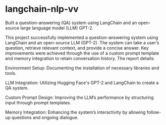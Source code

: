 # langchain-nlp-vv

Built a question-answering (QA) system using LangChain and an open-source large language model (LLM) GPT-2.

This project successfully implemented a question-answering system using LangChain and an open-source LLM (GPT-2). The system can take a user’s question, retrieve relevant context, and provide a concise answer. Key improvements were achieved through the use of a custom prompt template and memory integration to retain conversation history. The report details:

Environment Setup: Documenting the installation of necessary libraries and tools.

LLM Integration: Utilizing Hugging Face's GPT-2 and LangChain to create a QA system.

Custom Prompt Design: Improving the LLM’s performance by structuring input through prompt templates.

Memory Integration: Enhancing the system’s interactivity by allowing follow-up questions and ongoing dialogue.

